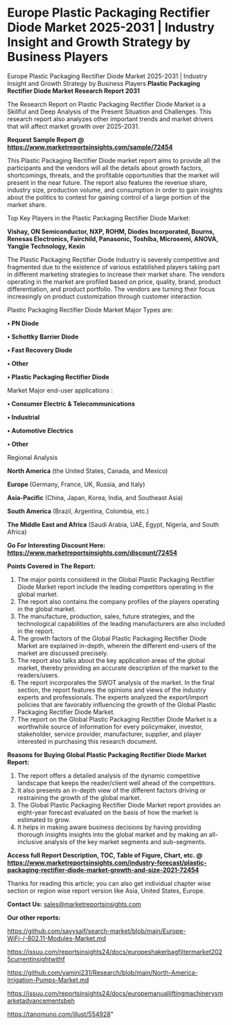 # Europe Plastic Packaging Rectifier Diode Market 2025-2031 | Industry Insight and Growth Strategy by Business Players
 Europe Plastic Packaging Rectifier Diode Market 2025-2031 | Industry Insight and Growth Strategy by Business Players
<strong>Plastic Packaging Rectifier Diode Market Research Report 2031</strong>

The Research Report on Plastic Packaging Rectifier Diode Market is a Skillful and Deep Analysis of the Present Situation and Challenges. This research report also analyzes other important trends and market drivers that will affect market growth over 2025-2031.

<strong>Request Sample Report @ <a href=https://www.marketreportsinsights.com/sample/72454>https://www.marketreportsinsights.com/sample/72454</a></strong>

This Plastic Packaging Rectifier Diode market report aims to provide all the participants and the vendors will all the details about growth factors, shortcomings, threats, and the profitable opportunities that the market will present in the near future. The report also features the revenue share, industry size, production volume, and consumption in order to gain insights about the politics to contest for gaining control of a large portion of the market share.

Top Key Players in the Plastic Packaging Rectifier Diode Market:

<strong>Vishay, ON Semiconductor, NXP, ROHM, Diodes Incorporated, Bourns, Renesas Electronics, Fairchild, Panasonic, Toshiba, Microsemi, ANOVA, Yangjie Technology, Kexin</strong>

The Plastic Packaging Rectifier Diode Industry is severely competitive and fragmented due to the existence of various established players taking part in different marketing strategies to increase their market share. The vendors operating in the market are profiled based on price, quality, brand, product differentiation, and product portfolio. The vendors are turning their focus increasingly on product customization through customer interaction.

Plastic Packaging Rectifier Diode Market Major Types are:

<strong>• PN Diode

• Schottky Barrier Diode

• Fast Recovery Diode

• Other

• Plastic Packaging Rectifier Diode</strong>

Market Major end-user applications :

<strong>• Consumer Electric & Telecommunications

• Industrial

• Automotive Electrics

• Other</strong>

Regional Analysis

</u><strong><b>North America</b></strong> (the United States, Canada, and Mexico)

<strong><b>Europe </b></strong>(Germany, France, UK, Russia, and Italy)

<strong><b>Asia-Pacific</b></strong> (China, Japan, Korea, India, and Southeast Asia)

<strong><b>South America</b></strong> (Brazil, Argentina, Colombia, etc.)

<strong><b>The Middle East and Africa</b></strong> (Saudi Arabia, UAE, Egypt, Nigeria, and South Africa)

<strong>Go For Interesting Discount Here: <a href=https://www.marketreportsinsights.com/discount/72454>https://www.marketreportsinsights.com/discount/72454</a></strong>

<strong>Points Covered in The Report:</strong>
<ol>
  <li>The major points considered in the Global Plastic Packaging Rectifier Diode Market report include the leading competitors operating in the global market.</li>
  <li>The report also contains the company profiles of the players operating in the global market.</li>
  <li>The manufacture, production, sales, future strategies, and the technological capabilities of the leading manufacturers are also included in the report.</li>
  <li>The growth factors of the Global Plastic Packaging Rectifier Diode Market are explained in-depth, wherein the different end-users of the market are discussed precisely.</li>
  <li>The report also talks about the key application areas of the global market, thereby providing an accurate description of the market to the readers/users.</li>
  <li>The report incorporates the SWOT analysis of the market. In the final section, the report features the opinions and views of the industry experts and professionals. The experts analyzed the export/import policies that are favorably influencing the growth of the Global Plastic Packaging Rectifier Diode Market.</li>
  <li>The report on the Global Plastic Packaging Rectifier Diode Market is a worthwhile source of information for every policymaker, investor, stakeholder, service provider, manufacturer, supplier, and player interested in purchasing this research document.</li>
</ol>
<strong>Reasons for Buying Global Plastic Packaging Rectifier Diode Market Report:</strong>

<ol>
  <li>The report offers a detailed analysis of the dynamic competitive landscape that keeps the reader/client well ahead of the competitors.</li>
  <li>It also presents an in-depth view of the different factors driving or restraining the growth of the global market.</li>
  <li>The Global Plastic Packaging Rectifier Diode Market report provides an eight-year forecast evaluated on the basis of how the market is estimated to grow.</li>
  <li>It helps in making aware business decisions by having providing thorough insights insights into the global market and by making an all-inclusive analysis of the key market segments and sub-segments.</li>
</ol>
<strong>Access full Report Description, TOC, Table of Figure, Chart, etc. @ <a href=https://www.marketreportsinsights.com/industry-forecast/plastic-packaging-rectifier-diode-market-growth-and-size-2021-72454>https://www.marketreportsinsights.com/industry-forecast/plastic-packaging-rectifier-diode-market-growth-and-size-2021-72454</a></strong>


Thanks for reading this article; you can also get individual chapter wise section or region wise report version like Asia, United States, Europe.

<strong>Contact Us:</strong>
sales@marketreportsinsights.com

<strong>Our other reports:</strong>

<a href=https://github.com/sayysaif/search-market/blob/main/Europe-WiFi-/-802.11-Modules-Market.md>https://github.com/sayysaif/search-market/blob/main/Europe-WiFi-/-802.11-Modules-Market.md</a>

<a href=https://issuu.com/reportsinsights24/docs/europeshakerbagfiltermarket2025currentinsightwithf>https://issuu.com/reportsinsights24/docs/europeshakerbagfiltermarket2025currentinsightwithf</a>

<a href=https://github.com/yamini231/Research/blob/main/North-America-Irrigation-Pumps-Market.md>https://github.com/yamini231/Research/blob/main/North-America-Irrigation-Pumps-Market.md</a>

<a href=https://issuu.com/reportsinsights24/docs/europemanualliftingmachinerysmarketadvancementsbeh>https://issuu.com/reportsinsights24/docs/europemanualliftingmachinerysmarketadvancementsbeh</a>

<a href=https://tanomuno.com/illust/554928>https://tanomuno.com/illust/554928</a>"
